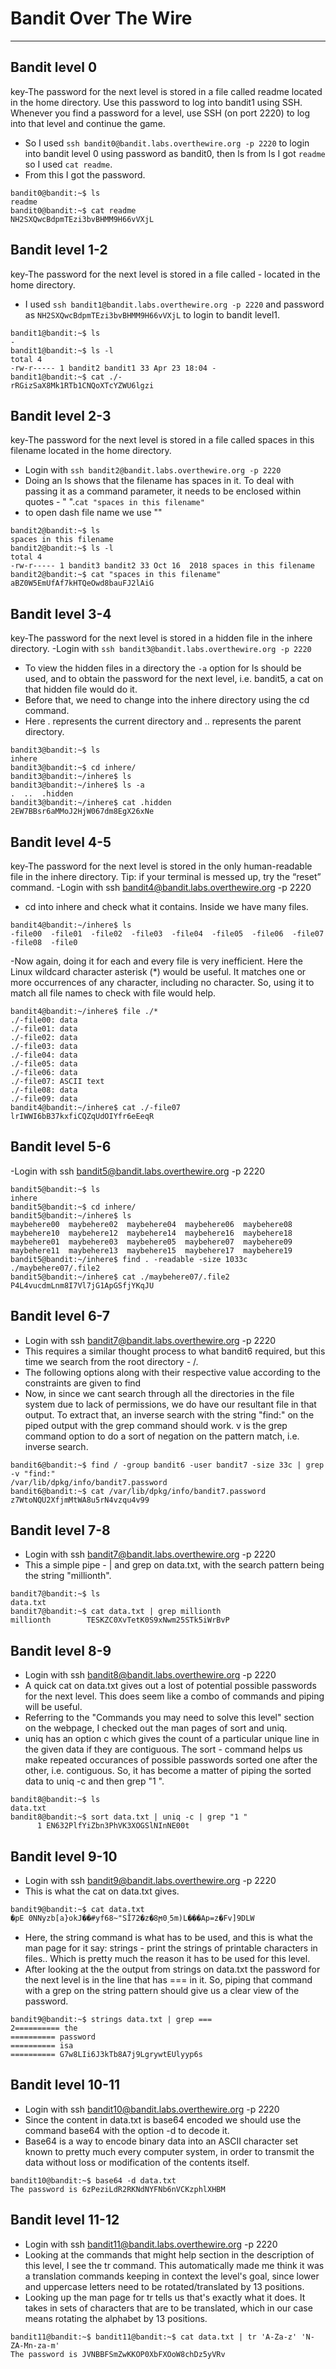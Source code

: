 # Bandit Over The Wire
---------------------------------------------------------------------------------------------------------------
## Bandit level 0
key-The password for the next level is stored in a file called readme located in the home directory. Use this password to log into bandit1 using SSH. Whenever you find a password for a level, use SSH (on port 2220) to log into that level and continue the game.
- So I used ```ssh bandit0@bandit.labs.overthewire.org -p 2220``` to login into bandit level 0 using password as bandit0, then ls from ls I got ```readme``` so I used ```cat readme```. 
- From this I got the password.
```
bandit0@bandit:~$ ls
readme
bandit0@bandit:~$ cat readme
NH2SXQwcBdpmTEzi3bvBHMM9H66vVXjL
```
## Bandit level 1-2
key-The password for the next level is stored in a file called - located in the home directory.
- I used ```ssh bandit1@bandit.labs.overthewire.org -p 2220``` and password as ```NH2SXQwcBdpmTEzi3bvBHMM9H66vVXjL``` to login to bandit level1.
```
bandit1@bandit:~$ ls
-
bandit1@bandit:~$ ls -l
total 4
-rw-r----- 1 bandit2 bandit1 33 Apr 23 18:04 -
bandit1@bandit:~$ cat ./-
rRGizSaX8Mk1RTb1CNQoXTcYZWU6lgzi
```
## Bandit level 2-3
key-The password for the next level is stored in a file called spaces in this filename located in the home directory.
- Login with ```ssh bandit2@bandit.labs.overthewire.org -p 2220```
- Doing an ls shows that the filename has spaces in it. To deal with passing it as a command parameter, it needs to be enclosed within quotes - " ".```cat "spaces in this filename"```
- to open dash file name we use ""
```
bandit2@bandit:~$ ls
spaces in this filename
bandit2@bandit:~$ ls -l
total 4
-rw-r----- 1 bandit3 bandit2 33 Oct 16  2018 spaces in this filename
bandit2@bandit:~$ cat "spaces in this filename"
aBZ0W5EmUfAf7kHTQeOwd8bauFJ2lAiG
```
## Bandit level 3-4
key-The password for the next level is stored in a hidden file in the inhere directory.
-Login with ```ssh bandit3@bandit.labs.overthewire.org -p 2220```
- To view the hidden files in a directory the ```-a``` option for ls should be used, and to obtain the password for the next level, i.e. bandit5, a cat on that hidden file would do it.
- Before that, we need to change into the inhere directory using the cd command.
- Here . represents the current directory and .. represents the parent directory.
```
bandit3@bandit:~$ ls
inhere
bandit3@bandit:~$ cd inhere/
bandit3@bandit:~/inhere$ ls
bandit3@bandit:~/inhere$ ls -a
.  ..  .hidden
bandit3@bandit:~/inhere$ cat .hidden
2EW7BBsr6aMMoJ2HjW067dm8EgX26xNe
```
## Bandit level 4-5
key-The password for the next level is stored in the only human-readable file in the inhere directory. Tip: if your terminal is messed up, try the “reset” command.
-Login with ssh bandit4@bandit.labs.overthewire.org -p 2220
- cd into inhere and check what it contains. Inside we have many files.
```
bandit4@bandit:~/inhere$ ls
-file00  -file01  -file02  -file03  -file04  -file05  -file06  -file07  -file08  -file0
```
-Now again, doing it for each and every file is very inefficient. Here the Linux wildcard character asterisk (*) would be useful. It matches one or more occurrences of any character, including no character. So, using it to match all file names to check with file would help.
```
bandit4@bandit:~/inhere$ file ./*
./-file00: data
./-file01: data
./-file02: data
./-file03: data
./-file04: data
./-file05: data
./-file06: data
./-file07: ASCII text
./-file08: data
./-file09: data
bandit4@bandit:~/inhere$ cat ./-file07
lrIWWI6bB37kxfiCQZqUdOIYfr6eEeqR
```
## Bandit level 5-6
-Login with ssh bandit5@bandit.labs.overthewire.org -p 2220
```
bandit5@bandit:~$ ls
inhere
bandit5@bandit:~$ cd inhere/
bandit5@bandit:~/inhere$ ls
maybehere00  maybehere02  maybehere04  maybehere06  maybehere08  maybehere10  maybehere12  maybehere14  maybehere16  maybehere18
maybehere01  maybehere03  maybehere05  maybehere07  maybehere09  maybehere11  maybehere13  maybehere15  maybehere17  maybehere19
bandit5@bandit:~/inhere$ find . -readable -size 1033c
./maybehere07/.file2
bandit5@bandit:~/inhere$ cat ./maybehere07/.file2
P4L4vucdmLnm8I7Vl7jG1ApGSfjYKqJU
```
## Bandit level 6-7
- Login with ssh bandit7@bandit.labs.overthewire.org -p 2220
- This requires a similar thought process to what bandit6 required, but this time we search from the root directory - /.
- The following options along with their respective value according to the constraints are given to find 
- Now, in since we cant search through all the directories in the file system due to lack of permissions, we do have our resultant file in that output. To extract that, an inverse search with the string "find:" on the piped output with the grep command should work. v is the grep command option to do a sort of negation on the pattern match, i.e. inverse search.
```
bandit6@bandit:~$ find / -group bandit6 -user bandit7 -size 33c | grep -v "find:"
/var/lib/dpkg/info/bandit7.password
bandit6@bandit:~$ cat /var/lib/dpkg/info/bandit7.password
z7WtoNQU2XfjmMtWA8u5rN4vzqu4v99
```
## Bandit level 7-8
- Login with ssh bandit7@bandit.labs.overthewire.org -p 2220
- This a simple pipe - | and grep on data.txt, with the search pattern being the string "millionth".
```
bandit7@bandit:~$ ls
data.txt
bandit7@bandit:~$ cat data.txt | grep millionth
millionth        TESKZC0XvTetK0S9xNwm25STk5iWrBvP
```
## Bandit level 8-9
- Login with ssh bandit8@bandit.labs.overthewire.org -p 2220
- A quick cat on data.txt gives out a lost of potential possible passwords for the next level. This does seem like a combo of commands and piping will be useful.
- Referring to the "Commands you may need to solve this level" section on the webpage, I checked out the man pages of sort and uniq.
- uniq has an option c which gives the count of a particular unique line in the given data if they are contiguous. The sort - command helps us make repeated occurances of possible passwords sorted one after the other, i.e. contiguous. So, it has become a matter of piping the sorted data to uniq -c and then grep "1 ".
```
bandit8@bandit:~$ ls
data.txt
bandit8@bandit:~$ sort data.txt | uniq -c | grep "1 "
      1 EN632PlfYiZbn3PhVK3XOGSlNInNE00t
```
## Bandit level 9-10
- Login with ssh bandit9@bandit.labs.overthewire.org -p 2220
- This is what the cat on data.txt gives.
```
bandit9@bandit:~$ cat data.txt
�pE 0NNyzb[a}okJ��#yf68~"SĬ72�z�8ϻ0˼5m)L���Ap=z�Fv]9DLW
```

- Here, the string command is what has to be used, and this is what the man page for it say: strings - print the strings of printable characters in files.. Which is pretty much the reason it has to be used for this level.
- After looking at the the output from strings on data.txt the password for the next level is in the line that has === in it. So, piping that command with a grep on the string pattern should give us a clear view of the password.

```
bandit9@bandit:~$ strings data.txt | grep ===
2========== the
========== password
========== isa
========== G7w8LIi6J3kTb8A7j9LgrywtEUlyyp6s
```
## Bandit level 10-11
- Login with ssh bandit10@bandit.labs.overthewire.org -p 2220
- Since the content in data.txt is base64 encoded we should use the command base64 with the option -d to decode it.
- Base64 is a way to encode binary data into an ASCII character set known to pretty much every computer system, in order to transmit the data without loss or modification of the contents itself.
```
bandit10@bandit:~$ base64 -d data.txt
The password is 6zPeziLdR2RKNdNYFNb6nVCKzphlXHBM
```
## Bandit level 11-12
- Login with ssh bandit11@bandit.labs.overthewire.org -p 2220
- Looking at the commands that might help section in the description of this level, I see the tr command. This automatically made me think it was a translation commands keeping in context the level's goal, since lower and uppercase letters need to be rotated/translated by 13 positions.
- Looking up the man page for tr tells us that's exactly what it does. It takes in sets of characters that are to be translated, which in our case means rotating the alphabet by 13 positions.
```
bandit11@bandit:~$ bandit11@bandit:~$ cat data.txt | tr 'A-Za-z' 'N-ZA-Mn-za-m'
The password is JVNBBFSmZwKKOP0XbFXOoW8chDz5yVRv
```
